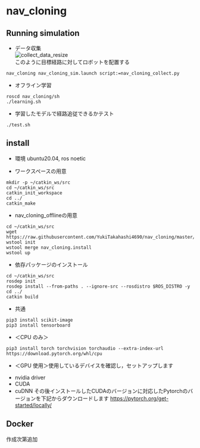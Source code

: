 # nav_cloning

## Running simulation
- データ収集  
![collect_data_resize](https://github.com/YukiTakahashi4690/nav_cloning/assets/72371474/d3e43a62-31b8-4a51-b581-4c9d201a0ebb)  
このように目標経路に対してロボットを配置する  
```
nav_cloning nav_cloning_sim.launch script:=nav_cloning_collect.py
```
- オフライン学習
```
roscd nav_cloning/sh
./learning.sh
```
- 学習したモデルで経路追従できるかテスト
```
./test.sh
```

## install
* 環境 ubuntu20.04, ros noetic

* ワークスペースの用意
```
mkdir -p ~/catkin_ws/src
cd ~/catkin_ws/src
catkin_init_workspace
cd ../
catkin_make
```
* nav_cloning_offlineの用意
```
cd ~/catkin_ws/src
wget https://raw.githubusercontent.com/YukiTakahashi4690/nav_cloning/master/nav_cloning.install
wstool init
wstool merge nav_cloning.install
wstool up
```
* 依存パッケージのインストール
```
cd ~/catkin_ws/src
rosdep init
rosdep install --from-paths . --ignore-src --rosdistro $ROS_DISTRO -y
cd ../
catkin build
```
* 共通
```
pip3 install scikit-image
pip3 install tensorboard
```
* ＜CPU のみ＞
```
pip3 install torch torchvision torchaudio --extra-index-url https://download.pytorch.org/whl/cpu
```
* ＜GPU 使用＞使用しているデバイスを確認し，セットアップします
- nvidia driver
- CUDA
- cuDNN
その後インストールしたCUDAのバージョンに対応したPytorchのバージョンを下記からダウンロードします
https://pytorch.org/get-started/locally/
## Docker
作成次第追加
